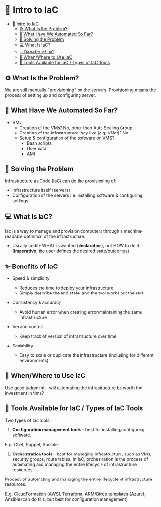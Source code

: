 # 🧩 Intro to IaC

- [🧩 Intro to IaC](#-intro-to-iac)
  - [⚙️ What Is the Problem?](#️-what-is-the-problem)
  - [🤖 What Have We Automated So Far?](#-what-have-we-automated-so-far)
  - [🚀 Solving the Problem](#-solving-the-problem)
  - [💻 What Is IaC?](#-what-is-iac)
  - [✨ Benefits of IaC](#-benefits-of-iac)
  - [📍 When/Where to Use IaC](#-whenwhere-to-use-iac)
  - [🧰 Tools Available for IaC / Types of IaC Tools](#-tools-available-for-iac--types-of-iac-tools)


## ⚙️ What Is the Problem?

We are still manually "provisioning" on the servers. Provisioning means the process of setting up and configuring server.


## 🤖 What Have We Automated So Far?

* VMs
  * Creation of the VMs? No, other than Auto Scaling Group.
  * Creation of the infrastructure they live (e.g. VNet)? No
  * Setup & configuration of the software on VMS?
    * Bash scripts
    * User data
    * AMI

## 🚀 Solving the Problem

Infrastructure as Code (IaC) can do the provisioning of:
  * Infrastructure itself (servers)
  * Configuration of the servers i.e. installing software & configuring settings

## 💻 What Is IaC?

Iac is a way to manage and provision computers through a machine-readable definition of the infrastructure.

  * Usually codify WHAT is wanted (**declarative**), not HOW to do it (**imperative**, the user defines the desired state/outcomes)

## ✨ Benefits of IaC

+ Speed & simplicity
  + Reduces the time to deploy your infrastructure
  + Simply describe the end state, and the tool works out the rest

+ Consistency & accuracy
  + Avoid human error when creating error/maintaining the same infrastructure

+ Version control
  + Keep track of version of infrastructure over time
  
+ Scalability
  + Easy to scale or duplicate the infrastructure (including for different environments)

## 📍 When/Where to Use IaC

Use good judgment - will automating the infrastructure be worth the investment in time?

## 🧰 Tools Available for IaC / Types of IaC Tools

Two types of Iac tools:

1. **Configuration management tools** - best for installing/configuring software.

E.g. Chef, Puppet, Ansible

1.  **Orchestration tools** - best for managing infrastructure, such as VMs, security groups, route tables. In IaC, orchestration is the process of automating and managing the entire lifecycle of infrastructure resources.


Process of automating and managing the entire lifecycle of infrastructure resources.

E.g. CloudFormation (AWS), Terraform, ARM/Bicep templates (Azure), Ansible (can do this, but best for configuration management)
